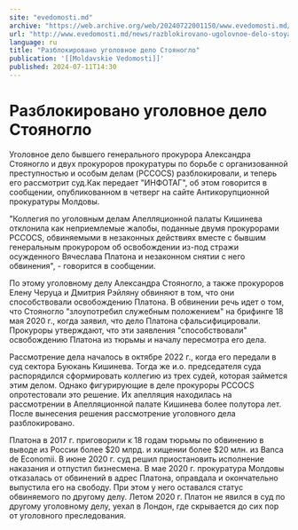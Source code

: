 ```yaml
---
site: "evedomosti.md"
archive: "https://web.archive.org/web/20240722001150/www.evedomosti.md/news/razblokirovano-ugolovnoe-delo-stoyanoglo"
url: "http://www.evedomosti.md/news/razblokirovano-ugolovnoe-delo-stoyanoglo"
language: ru
title: "Разблокировано уголовное дело Стояногло"
publication: '[[Moldavskie Vedomosti]]'
published: 2024-07-11T14:30
---
```


# Разблокировано уголовное дело Стояногло

Уголовное дело бывшего генерального прокурора Александра Стояногло и двух прокуроров прокуратуры по борьбе с организованной преступностью и особым делам (PCCOCS) разблокировали, и теперь его рассмотрит суд.Как передает "ИНФОТАГ", об этом говорится в сообщении, опубликованном в четверг на сайте Антикорупционной прокуратуры Молдовы.

"Коллегия по уголовным делам Апелляционной палаты Кишинева отклонила как неприемлемые жалобы, поданные двумя прокурорами PCCOCS, обвиняемыми в незаконных действиях вместе с бывшим генеральным прокурором об освобождении из-под стражи осужденного Вячеслава Платона и незаконном снятии с него обвинения", - говорится в сообщении.

По этому уголовному делу Александра Стояногло, а также прокуроров Елену Черуца и Дмитрия Рэйляну обвиняют в том, что они способствовали освобождению Платона. В обвинении речь идет о том, что Стояногло "злоупотребил служебным положением" на брифинге 18 мая 2020 г., когда заявил, что дело Платона сфальсифицировали. Прокуроры утверждают, что эти заявления "способствовали" освобождению Платона из тюрьмы и началу пересмотра его дела.

Рассмотрение дела началось в октябре 2022 г., когда его передали в суд сектора Буюкань Кишинева. Тогда же и.о. председателя суда распорядился сформировать коллегию из трех судей, которая займется этим делом. Однако фигурирующие в деле прокуроры PCCOCS опротестовали это решение. Их апелляция находилась на рассмотрении в Апелляционной палате Кишинева более полутора лет. После вынесения решения рассмотрение уголовного дела разблокировано.

Платона в 2017 г. приговорили к 18 годам тюрьмы по обвинению в выводе из России более $20 млрд. и хищении более $20 млн. из Banca de Economii. В июне 2020 г. суд решил приостановить исполнение наказания и отпустил бизнесмена. В мае 2020 г. прокуратура Молдовы отказалась от обвинений в адрес Платона, оправдала и окончательно выпустила его на свободу. При этом у него оставался статус обвиняемого по другому делу. Летом 2020 г. Платон не явился в суд по другому уголовному делу, уехал в Лондон, где скрывается до сих пор от уголовного преследования.